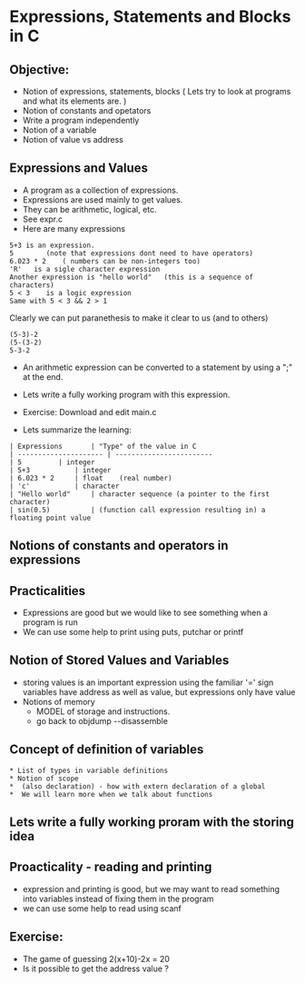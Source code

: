 


# Expressions, Statements and Blocks in C
## Objective: 
  * Notion of expressions, statements, blocks
      ( Lets try to look at programs and what its elements are. )
  * Notion of constants and opetators
  * Write a program independently
  * Notion of a variable
  * Notion of value vs address

## Expressions and Values
  * A program as  a collection of expressions.
  * Expressions are used mainly to get values.
  * They can be arithmetic, logical, etc.
  * See expr.c
  * Here are many expressions
~~~text
5+3 is an expression.  
5        (note that expressions dont need to have operators)  
6.023 * 2    ( numbers can be non-integers too)  
'R'   is a sigle character expression  
Another expression is "hello world"   (this is a sequence of characters)  
5 < 3 	 is a logic expression  
Same with 5 < 3 && 2 > 1   
~~~
Clearly we can put paranethesis to make it clear to us (and to others)  
~~~text
(5-3)-2 
(5-(3-2)
5-3-2
~~~

  * An arithmetic expression can be converted to a statement by using a ";"
  at the end.
  
  * Lets write a fully working program with this expression.

  * Exercise: Download and edit main.c

  * Lets summarize the learning:  
~~~text
| Expressions		| "Type" of the value in C
| --------------------- | ------------------------
| 5			| integer
| 5+3			| integer
| 6.023 * 2		| float    (real number)
| 'c'			| character
| "Hello world"		| character sequence (a pointer to the first character)
| sin(0.5)   		| (function call expression resulting in) a floating point value
~~~

## Notions of constants and operators in expressions

## Practicalities
  * Expressions are good but 
       we would like to see something when a program is run
  * We can use some help to print using puts, putchar or printf
  
## Notion of Stored Values and Variables
  * storing values is an important expression using the familiar '=' sign
  variables have address as well as value, but expressions only have value
  * Notions of memory
    * MODEL of storage and instructions. 
    * go back to objdump --disassemble
## Concept of definition of variables 
    * List of types in variable definitions
    * Notion of scope
    *  (also declaration) - how with extern declaration of a global
    *  We will learn more when we talk about functions

## Lets write a fully working proram with the storing idea
## Proacticality - reading and printing
   * expression and printing is good, but we may want to read something 
   into variables instead of fixing them in the program
   * we can use some help to read using scanf

## Exercise: 
  * The game of guessing 2(x+10)-2x = 20
  * Is it possible to get the address value ?

